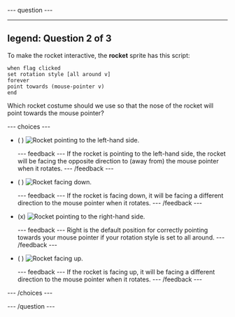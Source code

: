 --- question ---

---
legend: Question 2 of 3
---

To make the rocket interactive, the **rocket** sprite has this script:

```blocks3
when flag clicked
set rotation style [all around v]
forever
point towards (mouse-pointer v)
end
```

Which rocket costume should we use so that the nose of the rocket will point towards the mouse pointer?

--- choices ---

- ( ) ![Rocket pointing to the left-hand side.](images/rocket_left.png)

  --- feedback ---
If the rocket is pointing to the left-hand side, the rocket will be facing the opposite direction to (away from) the mouse pointer when it rotates.
  --- /feedback ---

- ( ) ![Rocket facing down.](images/rocket_down.png)

  --- feedback ---
If the rocket is facing down, it will be facing a different direction to the mouse pointer when it rotates.
  --- /feedback ---

- (x) ![Rocket pointing to the right-hand side.](images/rocket_right.png)

  --- feedback ---
Right is the default position for correctly pointing towards your mouse pointer if your rotation style is set to all around.
  --- /feedback ---

- ( ) ![Rocket facing up.](images/rocket_up.png)

  --- feedback ---
If the rocket is facing up, it will be facing a different direction to the mouse pointer when it rotates.
  --- /feedback ---
  
--- /choices ---

--- /question ---
